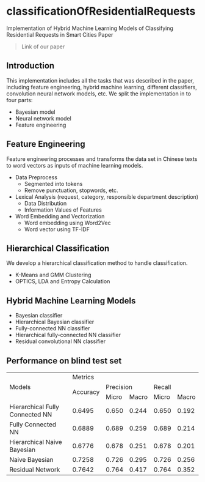# classificationOfResidentialRequests

Implementation of Hybrid Machine Learning Models of Classifying Residential Requests in Smart Cities Paper
> Link of our paper

## Introduction
This implementation includes all the tasks that was described in the paper, including feature engineering, hybrid machine learning, different classifiers, convolution neural network models, etc. We split the implementation in to four parts:
- Bayesian model
- Neural network model
- Feature engineering
 
## Feature Engineering
Feature engineering processes and transforms the data set in Chinese texts to word vectors as inputs of machine learning models. 
- Data Preprocess
	- Segmented into tokens
	- Remove punctuation, stopwords, etc.
- Lexical Analysis (request, category, responsible department description)
	- Data Distribution
	- Information Values of Features
- Word Embedding and Vectorization
	- Word embedding using Word2Vec 
	- Word vector using TF-IDF
## Hierarchical Classification 
We develop a hierarchical classification method to handle classification.
- K-Means and GMM Clustering
- OPTICS, LDA and Entropy Calculation
## Hybrid Machine Learning Models
- Bayesian classifier
- Hierarchical Bayesian classifier
- Fully-connected NN classifier
- Hierarchical fully-connected NN classifier
- Residual convolutional NN classifier
## Performance on blind test set
<table>
    <tr>
        <td rowspan="3">Models</td>
        <td colspan="5">Metrics <br></td>
    </tr>
    <tr>
        <td rowspan="2">Accuracy</td>
        <td colspan="2">Precision</td>
        <td colspan="2">Recall</td>
    </tr>
    <tr>
        <td>Micro</td>
        <td>Macro</td>
        <td>Micro</td>
        <td>Macro</td>
    </tr>
    <tr>
        <td>Hierarchical Fully Connected NN</td>
        <td>0.6495</td>
        <td>0.650</td>
        <td>0.244</td>
        <td>0.650 <br></td>
        <td>0.192 <br></td>
    </tr>
    <tr>
        <td>Fully Connected NN</td>
        <td>0.6889</td>
        <td>0.689 <br></td>
        <td>0.259 <br></td>
        <td>0.689 <br></td>
        <td>0.214 <br></td>
    </tr>
    <tr>
        <td>Hierarchical Naive Bayesian</td>
        <td>0.6776</td>
        <td>0.678 <br></td>
        <td>0.251 <br></td>
        <td>0.678 <br></td>
        <td>0.201 <br></td>
    </tr>
    <tr>
        <td>Naive Bayesian</td>
        <td>0.7258 <br></td>
        <td>0.726 <br></td>
        <td>0.295 <br></td>
        <td>0.726 <br></td>
        <td>0.256 <br></td>
    </tr>
    <tr>
        <td>Residual Network</td>
        <td>0.7642</td>
        <td>0.764 <br></td>
        <td>0.417 <br></td>
        <td>0.764 <br></td>
        <td>0.352 <br></td>
    </tr>
</table>

